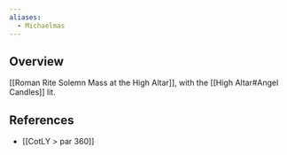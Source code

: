 ```yaml
---
aliases:
  - Michaelmas
---
```

## Overview
[[Roman Rite Solemn Mass at the High Altar]], with the [[High Altar#Angel Candles]] lit.

## References
- [[CotLY > par 360]]
